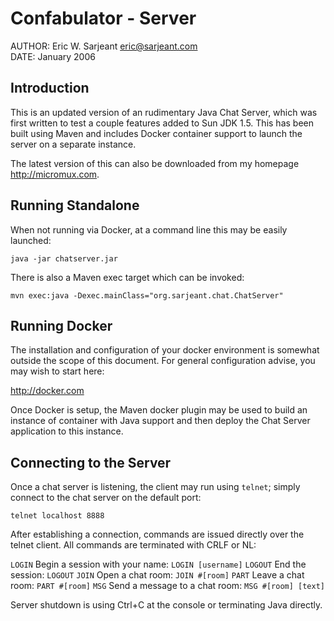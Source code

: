 Confabulator - Server
=====================

AUTHOR: Eric W. Sarjeant <eric@sarjeant.com>  
DATE:   January 2006


Introduction
------------
This is an updated version of an rudimentary Java Chat Server, which was
first written to test a couple features added to Sun JDK 1.5. This has been 
built using Maven and includes Docker container support to launch the 
server on a separate instance.

The latest version of this can also be downloaded from my
homepage <http://micromux.com>.

Running Standalone
------------------
When not running via Docker, at a command line this may be easily
launched:

`java -jar chatserver.jar`

There is also a Maven exec target which can be invoked:

`mvn exec:java -Dexec.mainClass="org.sarjeant.chat.ChatServer"`

Running Docker
--------------
The installation and configuration of your docker environment is somewhat outside
the scope of this document. For general configuration advise, you may wish to start
here:

<http://docker.com>

Once Docker is setup, the Maven docker plugin may be used to build an instance of
container with Java support and then deploy the Chat Server application to this 
instance.



Connecting to the Server
------------------------
Once a chat server is listening, the client may run using `telnet`; simply connect
to the chat server on the default port:

`telnet localhost 8888`

After establishing a connection, commands are issued directly over the telnet client. 
All commands are terminated with CRLF or NL:

  `LOGIN`  Begin a session with your name: `LOGIN [username]`
  `LOGOUT` End the session: `LOGOUT`
  `JOIN`   Open a chat room: `JOIN #[room]`
  `PART`   Leave a chat room: `PART #[room]`
  `MSG`    Send a message to a chat room: `MSG #[room] [text]`

Server shutdown is using Ctrl+C at the console or terminating Java directly.